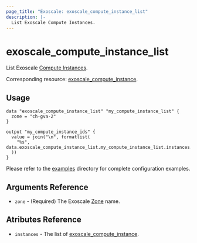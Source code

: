 ```yaml
---
page_title: "Exoscale: exoscale_compute_instance_list"
description: |-
  List Exoscale Compute Instances.
---
```


# exoscale\_compute\_instance_list

List Exoscale [Compute Instances](https://community.exoscale.com/documentation/compute/).

Corresponding resource: [exoscale_compute_instance](../resources/compute_instance.md).


## Usage

```hcl
data "exoscale_compute_instance_list" "my_compute_instance_list" {
  zone = "ch-gva-2"
}

output "my_compute_instance_ids" {
  value = join("\n", formatlist(
    "%s", data.exoscale_compute_instance_list.my_compute_instance_list.instances.*.id
  ))
}
```

Please refer to the [examples](https://github.com/exoscale/terraform-provider-exoscale/tree/master/examples/)
directory for complete configuration examples.


## Arguments Reference

[zone]: https://www.exoscale.com/datacenters/

* `zone` - (Required) The Exoscale [Zone][zone] name.


## Atributes Reference

* `instances` - The list of [exoscale_compute_instance](./compute_instance.md).
